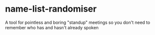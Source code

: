 # name-list-randomiser
A tool for pointless and boring "standup" meetings so you don't need to remember who has and hasn't already spoken
